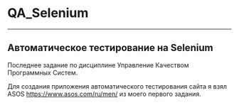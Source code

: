# QA_Selenium
---
## Автоматическое тестирование на Selenium

Последнее задание по дисциплине Управление Качеством Программных Систем.

Для создания приложения автоматического тестирования сайта я взял ASOS https://www.asos.com/ru/men/ из моего первого задания.
